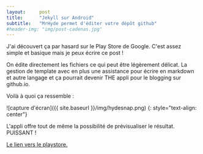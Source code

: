 ```yaml
---
layout:     post
title:      "Jekyll sur Android"
subtitle:   "MrHyde permet d'éditer votre dépôt github"
#header-img: "img/post-cadenas.jpg"
---
```


J'ai découvert ça par hasard sur le Play Store de Google. 
C'est assez simple et basique mais je peux écrire ce post ! 

On édite directement les fichiers ce qui peut être légèrement délicat. La gestion de template avec en plus une assistance pour écrire en markdown et autre langage et ça pourrait devenir THE appli pour le blogging sur github.io. 

Voilà à quoi ça ressemble :

![capture d'écran]({{ site.baseurl }}/img/hydesnap.png)
{: style="text-align: center"}

L'appli offre tout de même la possibilité de prévisualiser le résultat. PUISSANT ! 

[Le lien vers le playstore.](https://play.google.com/store/apps/details?id=org.faudroids.mrhyde)
